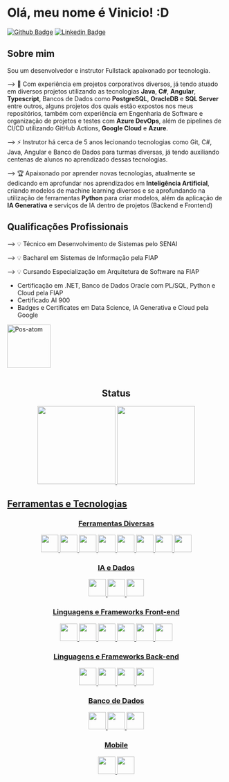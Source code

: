 # Olá, meu nome é Vinicio! :D

[![Github Badge](https://img.shields.io/badge/-Github-000?style=flat-square&logo=Github&logoColor=white&link=https://github.com/Viniart)](https://github.com/Viniart)
[![Linkedin Badge](https://img.shields.io/badge/-LinkedIn-blue?style=flat-square&logo=Linkedin&logoColor=white&link=https://www.linkedin.com/in/vinicio-santos-28754a210/)](https://www.linkedin.com/in/vinicio-santos-28754a210/)

## Sobre mim
Sou um desenvolvedor e instrutor Fullstack apaixonado por tecnologia.

--> 🔭 Com experiência em projetos corporativos diversos, já tendo atuado em diversos projetos utilizando as tecnologias **Java**, **C#**, **Angular**, **Typescript**, Bancos de Dados como **PostgreSQL**, **OracleDB** e **SQL Server** entre outros, alguns projetos dos quais estão expostos nos meus repositórios, também com experiência em Engenharia de Software e organização de projetos e testes com **Azure DevOps**, além de pipelines de CI/CD utilizando GitHub Actions, **Google Cloud** e **Azure**.

--> ⚡ Instrutor há cerca de 5 anos lecionando tecnologias como Git, C#, Java, Angular e Banco de Dados para turmas diversas, já tendo auxiliando centenas de alunos no aprendizado dessas tecnologias.

--> 🏆 Apaixonado por aprender novas tecnologias, atualmente se dedicando em aprofundar nos aprendizados em **Inteligência Artificial**, criando modelos de machine learning diversos e se aprofundando na utilização de ferramentas **Python** para criar modelos, além da aplicação de **IA Generativa** e serviços de IA dentro de projetos (Backend e Frontend)

## Qualificações Profissionais

--> 💡 Técnico em Desenvolvimento de Sistemas pelo SENAI

--> 💡 Bacharel em Sistemas de Informação pela FIAP

--> 💡 Cursando Especialização em Arquitetura de Software na FIAP

- Certificação em .NET, Banco de Dados Oracle com PL/SQL, Python e Cloud pela FIAP
- Certificado AI 900
- Badges e Certificates em Data Science, IA Generativa e Cloud pela Google

<img alt="Pos-atom" height="100" wixth="100" src="https://logos-world.net/wp-content/uploads/2021/02/Google-Cloud-Logo.png" /> 

<div align="center" style="display: inline_block"><br>
  <h2>Status</h2>
  <a href="https://github.com/Viniart">
  <img height="180px" src="https://github-readme-stats.vercel.app/api?username=viniart&show_icons=true&theme=tokyonight&include_all_commits=true&count_public=true"/>
  <img height="180px" src="https://github-readme-stats.vercel.app/api/top-langs/?username=viniart&layout=compact&langs_count=7&theme=dark"/>
  
</div>
<h2>Ferramentas e Tecnologias</h2>

<div align="center">
  
  <h3>Ferramentas Diversas</h3>
  <img src="https://cdn.jsdelivr.net/gh/devicons/devicon/icons/git/git-original.svg" width="40" height="40"/>
  <img height="40" width="40" src="https://cdn.jsdelivr.net/gh/devicons/devicon@latest/icons/figma/figma-original.svg" />
  <img height="40" width="40" src="https://cdn.jsdelivr.net/gh/devicons/devicon@latest/icons/azuredevops/azuredevops-original.svg" />
  <img height="40" width="40" src="https://cdn.jsdelivr.net/gh/devicons/devicon@latest/icons/docker/docker-original.svg" />
  <img height="40" width="40" src="https://cdn.jsdelivr.net/gh/devicons/devicon@latest/icons/apachekafka/apachekafka-original.svg" />
  <img height="40" width="40" src="https://cdn.jsdelivr.net/gh/devicons/devicon@latest/icons/intellij/intellij-original.svg" />
  <img height="40" width="40" src="https://cdn.jsdelivr.net/gh/devicons/devicon@latest/icons/visualstudio/visualstudio-original.svg" />
  <img height="40" width="40" src="https://cdn.jsdelivr.net/gh/devicons/devicon@latest/icons/vscode/vscode-original.svg" />        
    
  <h3>IA e Dados</h3>
  <img height="40" width="40" src="https://cdn.jsdelivr.net/gh/devicons/devicon@latest/icons/python/python-original.svg" />  
  <img height="40" width="40" src="https://cdn.jsdelivr.net/gh/devicons/devicon@latest/icons/keras/keras-original.svg" />
  <img height="40" width="40" src="https://cdn.jsdelivr.net/gh/devicons/devicon@latest/icons/opencv/opencv-original.svg" />
            
  <h3>Linguagens e Frameworks Front-end</h3>  
  <img src="https://cdn.jsdelivr.net/gh/devicons/devicon@latest/icons/html5/html5-original.svg" height="40" width="40"/>          
  <img src="https://cdn.jsdelivr.net/gh/devicons/devicon@latest/icons/css3/css3-original.svg" height="40" width="40"/>          
  <img src="https://cdn.jsdelivr.net/gh/devicons/devicon/icons/javascript/javascript-original.svg" height="40" width="40"/>
  <img src="https://cdn.jsdelivr.net/gh/devicons/devicon/icons/typescript/typescript-original.svg" height="40" width="40"/>     
  <img src="https://cdn.jsdelivr.net/gh/devicons/devicon/icons/react/react-original.svg" height="40" width="40"/>
  <img src="https://cdn.jsdelivr.net/gh/devicons/devicon/icons/angularjs/angularjs-original.svg" height="40" width="40"/>  
          
  
  <h3>Linguagens e Frameworks Back-end</h3>
  <img src="https://cdn.jsdelivr.net/gh/devicons/devicon/icons/csharp/csharp-original.svg" height="40" width="40"/>
  <img src="https://cdn.jsdelivr.net/gh/devicons/devicon/icons/java/java-original.svg" height="40" width="40"/>
  <img src="https://cdn.jsdelivr.net/gh/devicons/devicon/icons/spring/spring-original.svg" height="40" width="40"/>
  <img src="https://cdn.jsdelivr.net/gh/devicons/devicon@latest/icons/hibernate/hibernate-original.svg" height="40" width="40"/>
            
  
  <h3>Banco de Dados</h3>
  <img src="https://cdn.jsdelivr.net/gh/devicons/devicon/icons/postgresql/postgresql-original.svg" height="40" width="40"/>  
  <img src="https://cdn.jsdelivr.net/gh/devicons/devicon@latest/icons/oracle/oracle-original.svg" height="40" width="40"/>
  <img src="https://cdn.jsdelivr.net/gh/devicons/devicon@latest/icons/microsoftsqlserver/microsoftsqlserver-original-wordmark.svg" height="40" width="40"/>
          
  <h3>Mobile</h3>
  <img src="https://cdn.jsdelivr.net/gh/devicons/devicon/icons/flutter/flutter-original.svg" height="40" width="40"/>
  <img src="https://cdn.jsdelivr.net/gh/devicons/devicon@latest/icons/swift/swift-original.svg" height="40" width="40"/>
            
</div>
<br>
<br>
<div>
